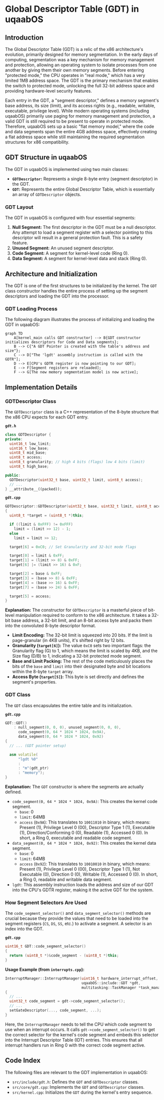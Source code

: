 # Global Descriptor Table (GDT) in uqaabOS

## Introduction

The Global Descriptor Table (GDT) is a relic of the x86 architecture's evolution, primarily designed for memory segmentation. In the early days of computing, segmentation was a key mechanism for memory management and protection, allowing an operating system to isolate processes from one another by giving them their own memory segments. Before entering "protected mode," the CPU operates in "real mode," which has a very limited 1MB address space. The GDT is the primary mechanism that enables the switch to protected mode, unlocking the full 32-bit address space and providing hardware-level security features.

Each entry in the GDT, a "segment descriptor," defines a memory segment's base address, its size (limit), and its access rights (e.g., readable, writable, executable, privilege level). While modern operating systems (including uqaabOS) primarily use paging for memory management and protection, a valid GDT is still required to be present to operate in protected mode. Therefore, uqaabOS sets up a basic "flat memory model," where the code and data segments span the entire 4GB address space, effectively creating a flat address space while still maintaining the required segmentation structures for x86 compatibility.

## GDT Structure in uqaabOS

The GDT in uqaabOS is implemented using two main classes:

-   **`GDTDescriptor`:** Represents a single 8-byte entry (segment descriptor) in the GDT.
-   **`GDT`:** Represents the entire Global Descriptor Table, which is essentially an array of `GDTDescriptor` objects.

### GDT Layout

The GDT in uqaabOS is configured with four essential segments:

1.  **Null Segment:** The first descriptor in the GDT must be a null descriptor. Any attempt to load a segment register with a selector pointing to this descriptor will result in a general protection fault. This is a safety feature.
2.  **Unused Segment:** An unused segment descriptor.
3.  **Code Segment:** A segment for kernel-level code (Ring 0).
4.  **Data Segment:** A segment for kernel-level data and stack (Ring 0).

## Architecture and Initialization

The GDT is one of the first structures to be initialized by the kernel. The `GDT` class constructor handles the entire process of setting up the segment descriptors and loading the GDT into the processor.

### GDT Loading Process

The following diagram illustrates the process of initializing and loading the GDT in uqaabOS:

```mermaid
graph TD
    A[kernel_main calls GDT constructor] --> B{GDT constructor initializes descriptors for Code and Data segments};
    B --> C{"A GDT Pointer is created with the table's address and size"};
    C --> D["The 'lgdt' assembly instruction is called with the GDTR"];
    D --> E[CPU's GDTR register is now pointing to our GDT];
    E --> F[Segment registers are reloaded];
    F --> G[The new memory segmentation model is now active];
```

## Implementation Details

### GDTDescriptor Class

The `GDTDescriptor` class is a C++ representation of the 8-byte structure that the x86 CPU expects for each GDT entry.

**`gdt.h`**
```cpp
class GDTDescriptor {
private:
  uint16_t low_limit;
  uint16_t low_base;
  uint8_t mid_base;
  uint8_t access;
  uint8_t granularity; // high 4 bits (flags) low 4 bits (limit)
  uint8_t high_base;

public:
  GDTDescriptor(uint32_t base, uint32_t limit, uint8_t access);
  // ...
} __attribute__((packed));
```

**`gdt.cpp`**
```cpp
GDTDescriptor::GDTDescriptor(uint32_t base, uint32_t limit, uint8_t access)
{
  uint8_t *target = (uint8_t *)this;

  if ((limit & 0xFFF) != 0xFFF)
    limit = (limit >> 12) - 1;
  else
    limit = limit >> 12;

  target[6] = 0xC0; // Set Granularity and 32-bit mode flags

  target[0] = limit & 0xFF;
  target[1] = (limit >> 8) & 0xFF;
  target[6] |= (limit >> 16) & 0xF;

  target[2] = base & 0xFF;
  target[3] = (base >> 8) & 0xFF;
  target[4] = (base >> 16) & 0xFF;
  target[7] = (base >> 24) & 0xFF;

  target[5] = access;
}
```
**Explanation:**
The constructor for `GDTDescriptor` is a masterful piece of bit-level manipulation required to conform to the x86 architecture. It takes a 32-bit base address, a 32-bit limit, and an 8-bit access byte and packs them into the convoluted 8-byte descriptor format.

-   **Limit Encoding:** The 32-bit limit is squeezed into 20 bits. If the limit is page-granular (in 4KB units), it's shifted right by 12 bits.
-   **Granularity (`target[6]`):** The value `0xC0` sets two important flags: the Granularity flag (G) to 1, which means the limit is scaled by 4KB, and the Size flag (D/B) to 1, indicating a 32-bit protected mode segment.
-   **Base and Limit Packing:** The rest of the code meticulously places the bits of the `base` and `limit` into their designated byte and bit locations within the 8-byte `target` array.
-   **Access Byte (`target[5]`):** This byte is set directly and defines the segment's properties.

### GDT Class

The `GDT` class encapsulates the entire table and its initialization.

**`gdt.cpp`**
```cpp
GDT::GDT()
    : null_segment(0, 0, 0), unused_segment(0, 0, 0),
      code_segment(0, 64 * 1024 * 1024, 0x9A),
      data_segment(0, 64 * 1024 * 1024, 0x92)
{
  // ... (GDT pointer setup)

  asm volatile(
      "lgdt %0"
      :
      : "m"(gdt_ptr)
      : "memory");
}
```
**Explanation:**
The `GDT` constructor is where the segments are actually defined.
-   `code_segment(0, 64 * 1024 * 1024, 0x9A)`: This creates the kernel code segment.
    -   `base`: 0
    -   `limit`: 64MB
    -   `access` (`0x9A`): This translates to `10011010` in binary, which means: Present (1), Privilege Level 0 (00), Descriptor Type 1 (1), Executable (1), Direction/Conforming 0 (0), Readable (1), Accessed 0 (0). In short, a Ring 0, executable and readable code segment.
-   `data_segment(0, 64 * 1024 * 1024, 0x92)`: This creates the kernel data segment.
    -   `base`: 0
    -   `limit`: 64MB
    -   `access` (`0x92`): This translates to `10010010` in binary, which means: Present (1), Privilege Level 0 (00), Descriptor Type 1 (1), Not Executable (0), Direction 0 (0), Writable (1), Accessed 0 (0). In short, a Ring 0, readable and writable data segment.
-   `lgdt`: This assembly instruction loads the address and size of our GDT into the CPU's GDTR register, making it the active GDT for the system.

### How Segment Selectors Are Used

The `code_segment_selector()` and `data_segment_selector()` methods are crucial because they provide the values that need to be loaded into the segment registers (`CS`, `DS`, `SS`, etc.) to activate a segment. A selector is an index into the GDT.

**`gdt.cpp`**
```cpp
uint16_t GDT::code_segment_selector()
{
  return (uint8_t *)&code_segment - (uint8_t *)this;
}
```
**Usage Example (from `interrupts.cpp`):**
```cpp
InterruptManager::InterruptManager(uint16_t hardware_interrupt_offset,
                                   uqaabOS::include::GDT *gdt,
                                   multitasking::TaskManager *task_manager)
{
  // ...
  uint32_t code_segment = gdt->code_segment_selector();
  // ...
  setGateDescriptor(..., code_segment, ...);
}
```
Here, the `InterruptManager` needs to tell the CPU which code segment to use when an interrupt occurs. It calls `gdt->code_segment_selector()` to get the correct selector for the kernel's code segment and embeds this selector into the Interrupt Descriptor Table (IDT) entries. This ensures that all interrupt handlers run in Ring 0 with the correct code segment active.

## Code Index

The following files are relevant to the GDT implementation in uqaabOS:

-   `src/include/gdt.h`: Defines the `GDT` and `GDTDescriptor` classes.
-   `src/core/gdt.cpp`: Implements the `GDT` and `GDTDescriptor` classes.
-   `src/kernel.cpp`: Initializes the `GDT` during the kernel's entry sequence.